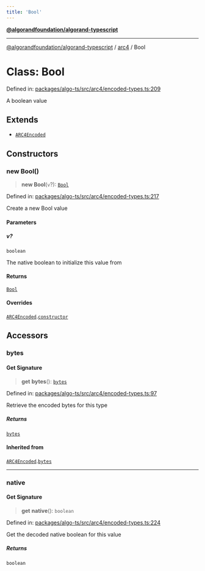 ```yaml
---
title: 'Bool'
---
```


[**@algorandfoundation/algorand-typescript**](../../README.md)

---

[@algorandfoundation/algorand-typescript](../../README.md) / [arc4](../README.md) / Bool

# Class: Bool

Defined in: [packages/algo-ts/src/arc4/encoded-types.ts:209](https://github.com/algorandfoundation/puya-ts/blob/main/packages/algo-ts/src/arc4/encoded-types.ts#L209)

A boolean value

## Extends

- [`ARC4Encoded`](ARC4Encoded.md)

## Constructors

### new Bool()

> **new Bool**(`v`?): [`Bool`](Bool.md)

Defined in: [packages/algo-ts/src/arc4/encoded-types.ts:217](https://github.com/algorandfoundation/puya-ts/blob/main/packages/algo-ts/src/arc4/encoded-types.ts#L217)

Create a new Bool value

#### Parameters

##### v?

`boolean`

The native boolean to initialize this value from

#### Returns

[`Bool`](Bool.md)

#### Overrides

[`ARC4Encoded`](ARC4Encoded.md).[`constructor`](ARC4Encoded.md#constructors)

## Accessors

### bytes

#### Get Signature

> **get** **bytes**(): [`bytes`](../../index/type-aliases/bytes.md)

Defined in: [packages/algo-ts/src/arc4/encoded-types.ts:97](https://github.com/algorandfoundation/puya-ts/blob/main/packages/algo-ts/src/arc4/encoded-types.ts#L97)

Retrieve the encoded bytes for this type

##### Returns

[`bytes`](../../index/type-aliases/bytes.md)

#### Inherited from

[`ARC4Encoded`](ARC4Encoded.md).[`bytes`](ARC4Encoded.md#bytes)

---

### native

#### Get Signature

> **get** **native**(): `boolean`

Defined in: [packages/algo-ts/src/arc4/encoded-types.ts:224](https://github.com/algorandfoundation/puya-ts/blob/main/packages/algo-ts/src/arc4/encoded-types.ts#L224)

Get the decoded native boolean for this value

##### Returns

`boolean`
